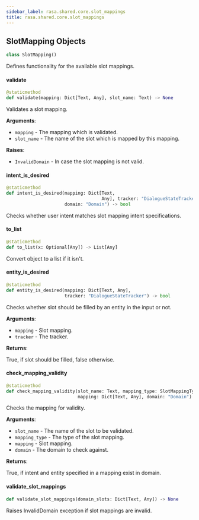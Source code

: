 ```yaml
---
sidebar_label: rasa.shared.core.slot_mappings
title: rasa.shared.core.slot_mappings
---
```

## SlotMapping Objects

```python
class SlotMapping()
```

Defines functionality for the available slot mappings.

#### validate

```python
@staticmethod
def validate(mapping: Dict[Text, Any], slot_name: Text) -> None
```

Validates a slot mapping.

**Arguments**:

- `mapping` - The mapping which is validated.
- `slot_name` - The name of the slot which is mapped by this mapping.
  

**Raises**:

- `InvalidDomain` - In case the slot mapping is not valid.

#### intent\_is\_desired

```python
@staticmethod
def intent_is_desired(mapping: Dict[Text,
                                    Any], tracker: "DialogueStateTracker",
                      domain: "Domain") -> bool
```

Checks whether user intent matches slot mapping intent specifications.

#### to\_list

```python
@staticmethod
def to_list(x: Optional[Any]) -> List[Any]
```

Convert object to a list if it isn&#x27;t.

#### entity\_is\_desired

```python
@staticmethod
def entity_is_desired(mapping: Dict[Text, Any],
                      tracker: "DialogueStateTracker") -> bool
```

Checks whether slot should be filled by an entity in the input or not.

**Arguments**:

- `mapping` - Slot mapping.
- `tracker` - The tracker.
  

**Returns**:

  True, if slot should be filled, false otherwise.

#### check\_mapping\_validity

```python
@staticmethod
def check_mapping_validity(slot_name: Text, mapping_type: SlotMappingType,
                           mapping: Dict[Text, Any], domain: "Domain") -> bool
```

Checks the mapping for validity.

**Arguments**:

- `slot_name` - The name of the slot to be validated.
- `mapping_type` - The type of the slot mapping.
- `mapping` - Slot mapping.
- `domain` - The domain to check against.
  

**Returns**:

  True, if intent and entity specified in a mapping exist in domain.

#### validate\_slot\_mappings

```python
def validate_slot_mappings(domain_slots: Dict[Text, Any]) -> None
```

Raises InvalidDomain exception if slot mappings are invalid.

